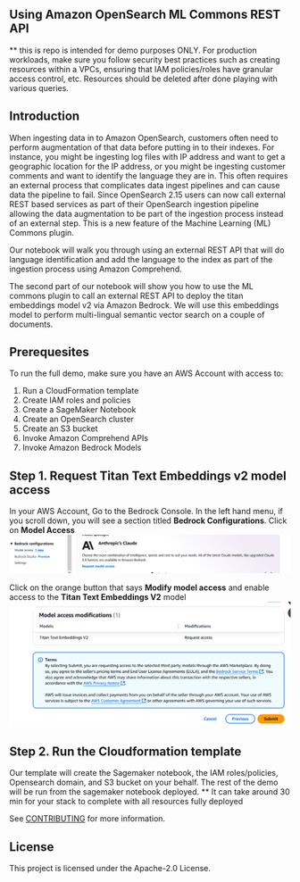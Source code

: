 ## Using Amazon OpenSearch ML Commons REST API

** this is repo is intended for demo purposes ONLY. For production workloads, make sure you follow security best practices such as creating resources within a VPCs, ensuring that IAM policies/roles have granular access control, etc. Resources should be deleted after done playing with various queries.

## Introduction
When ingesting data in to Amazon OpenSearch, customers often need to perform augmentation of that
data before putting in to their indexes. For instance, you might be ingesting log files with IP address and
want to get a geographic location for the IP address, or you might be ingesting customer comments and
want to identify the language they are in. This often requires an external process that complicates data
ingest pipelines and can cause data the pipeline to fail. Since OpenSearch 2.15 users can now call
external REST based services as part of their OpenSearch ingestion pipeline allowing the data
augmentation to be part of the ingestion process instead of an external step. This is a new feature of
the Machine Learning (ML) Commons plugin.

Our notebook will walk you through using an external REST API that will do language identification and add the language to the index
as part of the ingestion process using Amazon Comprehend.

The second part of our notebook will show you how to use the ML commons plugin to call an external REST
API to deploy the titan embeddings model v2 via Amazon Bedrock. We will use this embeddings model to perform multi-lingual
semantic vector search on a couple of documents.

## Prerequesites
To run the full demo, make sure you have an AWS Account with
access to:
1. Run a CloudFormation template
2. Create IAM roles and policies
3. Create a SageMaker Notebook
4. Create an OpenSearch cluster
5. Create an S3 bucket
6. Invoke Amazon Comprehend APIs
7. Invoke Amazon Bedrock Models

## Step 1. Request Titan Text Embeddings v2 model access
In your AWS Account, Go to the Bedrock Console. In the left hand menu, if you scroll down, you will see a section titled **Bedrock Configurations**. Click on **Model Access**
![model access](images/model_access.PNG)

Click on the orange button that says **Modify model access** and enable access to the **Titan Text Embeddings V2** model
![model_access2](images/model_access2.png)



## Step 2. Run the Cloudformation template
Our template will create the Sagemaker notebook, the IAM roles/policies, Opensearch domain, and S3 bucket on your behalf. The rest of the demo will be run from the sagemaker notebook deployed. 
** It can take around 30 min for your stack to complete with all resources fully deployed

See [CONTRIBUTING](CONTRIBUTING.md#security-issue-notifications) for more information.

## License

This project is licensed under the Apache-2.0 License.

